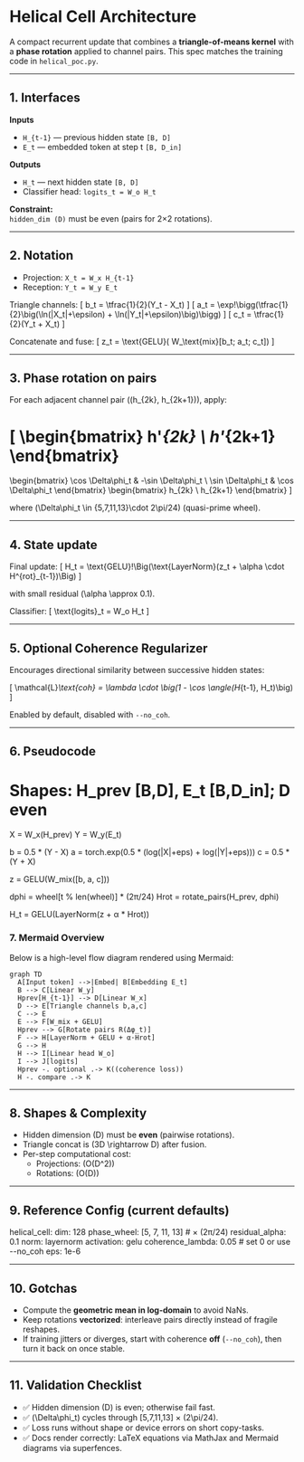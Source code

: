 # Helical Cell Architecture

A compact recurrent update that combines a **triangle-of-means kernel** with a **phase rotation** applied to channel pairs. This spec matches the training code in `helical_poc.py`.

---

## 1. Interfaces

**Inputs**
- `H_{t-1}` — previous hidden state `[B, D]`
- `E_t` — embedded token at step t `[B, D_in]`

**Outputs**
- `H_t` — next hidden state `[B, D]`
- Classifier head: `logits_t = W_o H_t`

**Constraint:**  
`hidden_dim (D)` must be even (pairs for 2×2 rotations).

---

## 2. Notation

- Projection: `X_t = W_x H_{t-1}`
- Reception: `Y_t = W_y E_t`

Triangle channels:
\[
b_t = \tfrac{1}{2}(Y_t - X_t)
\]
\[
a_t = \exp\!\bigg(\tfrac{1}{2}\big(\ln(|X_t|+\epsilon) + \ln(|Y_t|+\epsilon)\big)\bigg)
\]
\[
c_t = \tfrac{1}{2}(Y_t + X_t)
\]

Concatenate and fuse:
\[
z_t = \text{GELU}( W_\text{mix}[b_t; a_t; c_t])
\]

---

## 3. Phase rotation on pairs

For each adjacent channel pair \((h_{2k}, h_{2k+1})\), apply:

\[
\begin{bmatrix}
h'_{2k} \\
h'_{2k+1}
\end{bmatrix}
=
\begin{bmatrix}
\cos \Delta\phi_t & -\sin \Delta\phi_t \\
\sin \Delta\phi_t & \cos \Delta\phi_t
\end{bmatrix}
\begin{bmatrix}
h_{2k} \\
h_{2k+1}
\end{bmatrix}
\]

where \(\Delta\phi_t \in \{5,7,11,13\}\cdot 2\pi/24\) (quasi-prime wheel).

---

## 4. State update

Final update:
\[
H_t = \text{GELU}\!\Big(\text{LayerNorm}(z_t + \alpha \cdot H^{rot}_{t-1})\Big)
\]

with small residual \(\alpha \approx 0.1\).

Classifier:
\[
\text{logits}_t = W_o H_t
\]

---

## 5. Optional Coherence Regularizer

Encourages directional similarity between successive hidden states:

\[
\mathcal{L}_\text{coh} = \lambda \cdot \big(1 - \cos \angle(H_{t-1}, H_t)\big)
\]

Enabled by default, disabled with `--no_coh`.

---

## 6. Pseudocode

# Shapes: H_prev [B,D], E_t [B,D_in]; D even
X = W_x(H_prev)
Y = W_y(E_t)

b = 0.5 * (Y - X)
a = torch.exp(0.5 * (log(|X|+eps) + log(|Y|+eps)))
c = 0.5 * (Y + X)

z = GELU(W_mix([b, a, c]))

dphi = wheel[t % len(wheel)] * (2π/24)
Hrot = rotate_pairs(H_prev, dphi)

H_t = GELU(LayerNorm(z + α * Hrot))



### 7. Mermaid Overview
Below is a high-level flow diagram rendered using Mermaid:

```mermaid
graph TD
  A[Input token] -->|Embed| B[Embedding E_t]
  B --> C[Linear W_y]
  Hprev[H_{t-1}] --> D[Linear W_x]
  D --> E[Triangle channels b,a,c]
  C --> E
  E --> F[W_mix + GELU]
  Hprev --> G[Rotate pairs R(Δφ_t)]
  F --> H[LayerNorm + GELU + α·Hrot]
  G --> H
  H --> I[Linear head W_o]
  I --> J[logits]
  Hprev -. optional .-> K((coherence loss))
  H -. compare .-> K
```


---

## 8. Shapes & Complexity

- Hidden dimension \(D\) must be **even** (pairwise rotations).  
- Triangle concat is \(3D \rightarrow D\) after fusion.  
- Per-step computational cost:  
  - Projections: \(O(D^2)\)  
  - Rotations: \(O(D)\)

---

## 9. Reference Config (current defaults)

helical_cell:
  dim: 128
  phase_wheel: [5, 7, 11, 13]   # × (2π/24)
  residual_alpha: 0.1
  norm: layernorm
  activation: gelu
  coherence_lambda: 0.05        # set 0 or use --no_coh
  eps: 1e-6


---

## 10. Gotchas

- Compute the **geometric mean in log-domain** to avoid NaNs.  
- Keep rotations **vectorized**: interleave pairs directly instead of fragile reshapes.  
- If training jitters or diverges, start with coherence **off** (`--no_coh`), then turn it back on once stable.

---

## 11. Validation Checklist

- ✅ Hidden dimension \(D\) is even; otherwise fail fast.  
- ✅ \(\Delta\phi_t\) cycles through [5,7,11,13] × \(2\pi/24\).  
- ✅ Loss runs without shape or device errors on short copy-tasks.  
- ✅ Docs render correctly: LaTeX equations via MathJax and Mermaid diagrams via superfences.

